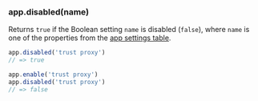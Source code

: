 <h3 id='app.disabled'>app.disabled(name)</h3>

Returns `true` if the Boolean setting `name` is disabled (`false`), where `name` is one of the properties from
the [app settings table](#app.settings.table).

```js
app.disabled('trust proxy')
// => true

app.enable('trust proxy')
app.disabled('trust proxy')
// => false
```

